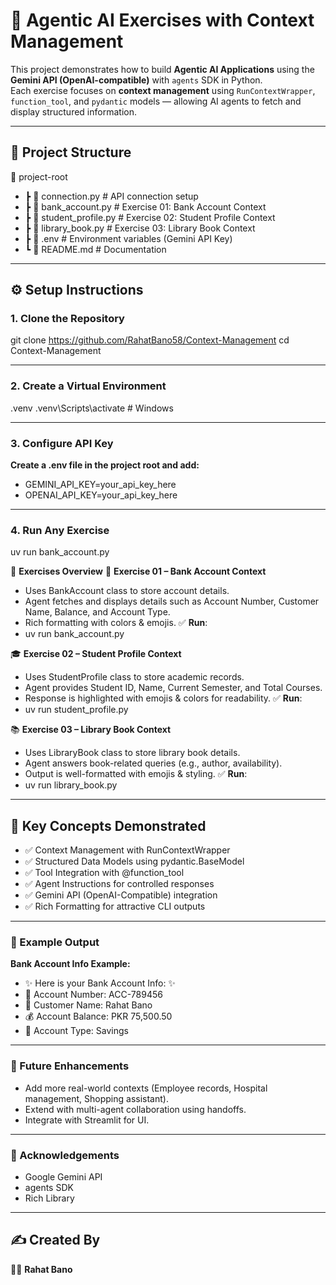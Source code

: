 # 🤖 Agentic AI Exercises with Context Management  

This project demonstrates how to build **Agentic AI Applications** using the **Gemini API (OpenAI-compatible)** with `agents` SDK in Python.  
Each exercise focuses on **context management** using `RunContextWrapper`, `function_tool`, and `pydantic` models — allowing AI agents to fetch and display structured information.  

---

## 📂 Project Structure  

📁 project-root
- ┣ 📄 connection.py # API connection setup
- ┣ 📄 bank_account.py # Exercise 01: Bank Account Context
- ┣ 📄 student_profile.py # Exercise 02: Student Profile Context
- ┣ 📄 library_book.py # Exercise 03: Library Book Context
- ┣ 📄 .env # Environment variables (Gemini API Key)
- ┗ 📄 README.md # Documentation

---

## ⚙️ Setup Instructions  

### 1. Clone the Repository
git clone https://github.com/RahatBano58/Context-Management
cd Context-Management

---

### 2. Create a Virtual Environment
.venv
.venv\Scripts\activate       # Windows

---

### 3. Configure API Key
**Create a .env file in the project root and add:**
- GEMINI_API_KEY=your_api_key_here
- OPENAI_API_KEY=your_api_key_here

---

### 4. Run Any Exercise
uv run bank_account.py

📘 **Exercises Overview**
🏦 **Exercise 01 – Bank Account Context**

- Uses BankAccount class to store account details.
- Agent fetches and displays details such as Account Number, Customer Name, Balance, and Account Type.
- Rich formatting with colors & emojis.
✅ **Run**:
- uv run bank_account.py

🎓 **Exercise 02 – Student Profile Context**
- Uses StudentProfile class to store academic records.
- Agent provides Student ID, Name, Current Semester, and Total Courses.
- Response is highlighted with emojis & colors for readability.
✅ **Run**:
- uv run student_profile.py

📚 **Exercise 03 – Library Book Context**
- Uses LibraryBook class to store library book details.
- Agent answers book-related queries (e.g., author, availability).
- Output is well-formatted with emojis & styling.
✅ **Run**:
- uv run library_book.py

---

## 🔑 Key Concepts Demonstrated
- ✅ Context Management with RunContextWrapper
- ✅ Structured Data Models using pydantic.BaseModel
- ✅ Tool Integration with @function_tool
- ✅ Agent Instructions for controlled responses
- ✅ Gemini API (OpenAI-Compatible) integration
- ✅ Rich Formatting for attractive CLI outputs

--- 
### 🌟 Example Output
**Bank Account Info Example:**
- ✨ Here is your Bank Account Info: ✨  
- 🔢 Account Number: ACC-789456  
- 👤 Customer Name: Rahat Bano  
- 💰 Account Balance: PKR 75,500.50  
- 🏦 Account Type: Savings

---

###  🚀 Future Enhancements
- Add more real-world contexts (Employee records, Hospital management, Shopping assistant).
- Extend with multi-agent collaboration using handoffs.
- Integrate with Streamlit for UI.

---

### 🙌 Acknowledgements
- Google Gemini API
- agents SDK
- Rich Library

---

## ✍️ Created By  
👩‍💻 **Rahat Bano**  

